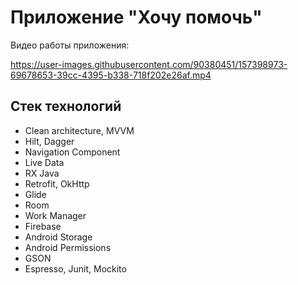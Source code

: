 # Приложение "Хочу помочь"

Видео работы приложения:

https://user-images.githubusercontent.com/90380451/157398973-69678653-39cc-4395-b338-718f202e26af.mp4


## Стек технологий
- Clean architecture, MVVM
- Hilt, Dagger
- Navigation Component
- Live Data
- RX Java
- Retrofit, OkHttp
- Glide
- Room
- Work Manager 
- Firebase
- Android Storage
- Android Permissions
- GSON 
- Espresso, Junit, Mockito
